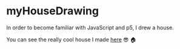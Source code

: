 # myHouseDrawing
In order to become familiar with JavaScript and p5, I drew a house.

You can see the really cool house I made [here](https://editor.p5js.org/amaya_jimenez/present/DZobHbH8X) 😎 🏠
